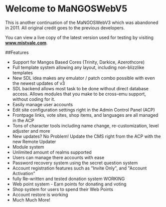 # Welcome to MaNGOSWebV5
This is another continuation of the MaNGOSWebV3 which was abandoned in 2011.  All original credit goes to the previous developers.

You can view a live copy of the latest version used for testing by visiting **www.mistvale.com**.

##Features
 - Support for Mangos Based Cores (Trinity, Darkice, Azerothcore)
 - Full template system allowing any layout, including non-blizzlike templates
 - New SDL idea makes any emulator / patch combo possible with even the newest updates of v3
 - SDL backend allows most task to be done without direct database access. Allows modules that you make to be cross-emu support, without coding for it.
 - Easily manage user accounts
 - Edit site configuration settings right in the Admin Control Panel (ACP)
 - Frontpage links, vote sites, shop items, and languages are all managed in the ACP
 - Tons of character tools including name change, re-customization, level adjuster and more
 - New updates? No Problem! Update the CMS right from the ACP with the new Remote Updater
 - Module system
 - Unlimited amount of realms supported
 - Users can manage there accounts with ease
 - Password recovery system using the secret question system
 - Account registration features such as "Invite Only", and "Account Activation"
 - fully Re-written and tested donation system WORKING
 - Web point system - Earn points for donating and voting
 - Shop system for users to spend their Web Points
 - Account restore is working
 - Much Much More!
